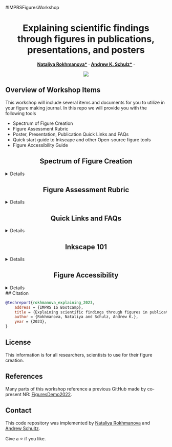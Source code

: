 #IMPRSFiguresWorkshop
 

<p align="center">

  <h1 align="center">Explaining scientific findings through figures in publications, presentations, and posters
  </h1>
  <p align="center">
    <a href="https://is.mpg.de/person/rokhmanova"><strong>Nataliya Rokhmanova*</strong></a>
    ·
    <a href="https://hi.is.mpg.de/person/aschulz"><strong>Andrew K. Schulz*</strong></a>
    ·
</p>
<p float="center">
  <div align="center">
  <img src="assets/sinc_tsr.gif" />
  </div>
</p>

<!-- | Paper Video                                                                                                | Qualitative Results                                                                                                |
|------------------------------------------------------------------------------------------------------------|--------------------------------------------------------------------------------------------------------------------|
| [![PaperVideo](https://img.youtube.com/vi/vidid/0.jpg)](https://www.youtube.com/) | -->

## Overview of Workshop Items

This workshop will include several items and documents for you to utilize in your figure making journal. In this repo we will provide you with the following tools
- Spectrum of Figure Creation
- Figure Assessment Rubric
- Poster, Presentation, Publication Quick Links and FAQs
- Quick start guide to Inkscape and other Open-source figure tools
- Figure Accessibility Guide

<h2 align="center">Spectrum of Figure Creation</h2>

<details>
  <summary>Details</summary>
In the folder, we provided information on the spectrum of figure creation, including figures from 1 to 5.

You can do something equivalent with `conda` as well.
</details>

[comment]: <> (## Running the Demo)

[comment]: <> (We have prepared a nice demo code to run SINC on arbitrary videos. )

<h2 align="center">Figure Assessment Rubric</h2>

 <details>
  <summary>Details</summary>
In this folder, we highlight information on specific assessments of figures in the presentation, publication, and poster formats. The overarching theme for the rubric are as follows:
	 - Color Scheme
	 - Clarity
	 - Readability
	 - Plot Type
	 - Ink/Content Ratio
	 - Accessibility
</details>

<h2 align="center">Quick Links and FAQs </h2>

 <details>
  <summary>Details</summary>

We highlight quick links and frequently asked questions or FAQs in this folder. There are links for the following resources:
- Poster Creation Guide
- Presentation Guide
- Scientific Storytelling
- Creating Figures for Publication
- Open-source figure crafting tools

</details>

<h2 align="center">Inkscape 101 </h2>

 <details>
  <summary>Details</summary>

We highlight quick links and frequently asked questions or FAQs in this folder. There are links for the following resources:
- How to Inkscape

</details>

 <h2 align="center">Figure Accessibility</h2>

 <details>
  <summary>Details</summary>

We highlight quick links and frequently asked questions or FAQs in this folder. There are links for the following resources:
- Accessible color schemes
- PDF accessibility guide
- Accessible font styles

</details>
## Citation

```bibtex
@techreport{rokhmanova_explaining_2023,
	address = {IMPRS IS Bootcamp},
	title = {Explaining scientific findings through figures in publications, presentations, and posters},
	author = {Rokhmanova, Nataliya and Schulz, Andrew K.},
	year = {2023},
}

```
## License
This information is for all researchers, scientists to use for their figure creation. 

## References
Many parts of this workshop reference a previous GitHub made by co-present NR: [FiguresDemo2022](https://github.com/nrokh/FiguresDemo2022).

## Contact

This code repository was implemented by [Nataliya Rokhmanova](https://github.com/nrokh) and [Andrew Schultz](https://github.com/Aschulz94). 

Give a ⭐ if you like.


